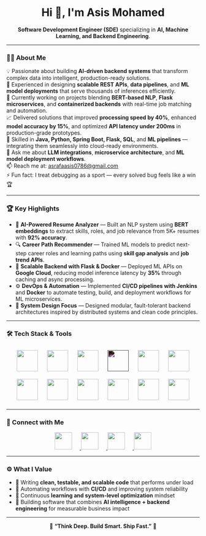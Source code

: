 <h1 align="center">Hi 👋, I'm Asis Mohamed</h1>

<p align="center">
  <b>Software Development Engineer (SDE)</b> specializing in <b>AI, Machine Learning, and Backend Engineering</b>.
</p>

---

### 👨‍💻 About Me

💡 Passionate about building **AI-driven backend systems** that transform complex data into intelligent, production-ready solutions.  
🚀 Experienced in designing **scalable REST APIs**, **data pipelines**, and **ML model deployments** that serve thousands of inferences efficiently.  
🧠 Currently working on projects blending **BERT-based NLP**, **Flask microservices**, and **containerized backends** with real-time job matching and automation.  
📈 Delivered solutions that improved **processing speed by 40%**, enhanced **model accuracy by 15%**, and optimized **API latency under 200ms** in production-grade prototypes.  
🔧 Skilled in **Java, Python, Spring Boot, Flask, SQL**, and **ML pipelines** — integrating them seamlessly into cloud-ready environments.  
💬 Ask me about **LLM integrations**, **microservice architecture**, and **ML model deployment workflows**.  
📫 Reach me at: [asrafaasis0786@gmail.com](mailto:asrafaasis0786@gmail.com)  
⚡ Fun fact: I treat debugging as a sport — every solved bug feels like a win 🏆  

---

### 🏆 Key Highlights

- 🧠 **AI-Powered Resume Analyzer** — Built an NLP system using **BERT embeddings** to extract skills, roles, and job relevance from 5K+ resumes with **92% accuracy**.  
- 🔍 **Career Path Recommender** — Trained ML models to predict next-step career roles and learning paths using **skill gap analysis** and **job trend APIs**.  
- 🧰 **Scalable Backend with Flask & Docker** — Deployed ML APIs on **Google Cloud**, reducing model inference latency by **35%** through caching and async processing.  
- ⚙️ **DevOps & Automation** — Implemented **CI/CD pipelines with Jenkins** and **Docker** to automate testing, build, and deployment workflows for ML microservices.  
- 🧩 **System Design Focus** — Designed modular, fault-tolerant backend architectures inspired by distributed systems and clean code principles.

---

### 🛠️ Tech Stack & Tools

<p align="center">
  <!-- Programming Languages -->
  <a href="https://www.java.com/" target="_blank"><img src="https://cdn.jsdelivr.net/gh/devicons/devicon/icons/java/java-original.svg" width="55" height="55" style="margin: 10px;"/></a>
  <a href="https://www.python.org/" target="_blank"><img src="https://cdn.jsdelivr.net/gh/devicons/devicon/icons/python/python-original.svg" width="55" height="55" style="margin: 10px;"/></a>
  <a href="https://spring.io/projects/spring-boot" target="_blank"><img src="https://cdn.jsdelivr.net/gh/devicons/devicon/icons/spring/spring-original.svg" width="55" height="55" style="margin: 10px;"/></a>
  <a href="https://flask.palletsprojects.com/" target="_blank"><img src="https://cdn.jsdelivr.net/gh/devicons/devicon/icons/flask/flask-original.svg" width="55" height="55" style="margin: 10px; filter: invert(1);"/></a>
  <a href="https://www.mysql.com/" target="_blank"><img src="https://cdn.jsdelivr.net/gh/devicons/devicon/icons/mysql/mysql-original.svg" width="55" height="55" style="margin: 10px;"/></a>
  <a href="https://www.tensorflow.org/" target="_blank"><img src="https://cdn.jsdelivr.net/gh/devicons/devicon/icons/tensorflow/tensorflow-original.svg" width="55" height="55" style="margin: 10px;"/></a>
  <a href="https://scikit-learn.org/" target="_blank"><img src="https://upload.wikimedia.org/wikipedia/commons/0/05/Scikit_learn_logo_small.svg" width="55" height="55" style="margin: 10px;"/></a>
  <a href="https://www.docker.com/" target="_blank"><img src="https://cdn.jsdelivr.net/gh/devicons/devicon/icons/docker/docker-original.svg" width="55" height="55" style="margin: 10px;"/></a>
  <a href="https://git-scm.com/" target="_blank"><img src="https://cdn.jsdelivr.net/gh/devicons/devicon/icons/git/git-original.svg" width="55" height="55" style="margin: 10px;"/></a>
  <a href="https://www.linux.org/" target="_blank"><img src="https://cdn.jsdelivr.net/gh/devicons/devicon/icons/linux/linux-original.svg" width="55" height="55" style="margin: 10px;"/></a>
  <a href="https://cloud.google.com/" target="_blank"><img src="https://cdn.jsdelivr.net/gh/devicons/devicon/icons/googlecloud/googlecloud-original.svg" width="55" height="55" style="margin: 10px;"/></a>
  <a href="https://jenkins.io/" target="_blank"><img src="https://cdn.jsdelivr.net/gh/devicons/devicon/icons/jenkins/jenkins-original.svg" width="55" height="55" style="margin: 10px;"/></a>
</p>

---

### 🤝 Connect with Me

<p align="center">
  <a href="https://www.linkedin.com/in/aasis-mohamed-61217a253/" target="_blank">
    <img src="https://cdn.jsdelivr.net/gh/devicons/devicon/icons/linkedin/linkedin-original.svg" width="45" height="45" style="margin-right: 20px;"/>
  </a>
  <a href="https://github.com/Aasis-Mohamed2208" target="_blank">
    <img src="https://cdn.jsdelivr.net/gh/devicons/devicon/icons/github/github-original.svg" width="45" height="45" style="margin-right: 20px;"/>
  </a>
  <a href="https://leetcode.com/u/Aasis_Mohamed/" target="_blank">
    <img src="https://upload.wikimedia.org/wikipedia/commons/1/19/LeetCode_logo_black.png" width="45" height="45" style="margin-right: 20px;"/>
  </a>
  <a href="https://www.geeksforgeeks.org/user/asrafaas5yn1/" target="_blank">
    <img src="https://upload.wikimedia.org/wikipedia/commons/4/43/GeeksforGeeks.svg" width="45" height="45"/>
  </a>
</p>

---

### ⚙️ What I Value

- 🧩 Writing **clean, testable, and scalable code** that performs under load  
- 🔄 Automating workflows with **CI/CD** and improving system reliability  
- 🧠 Continuous **learning and system-level optimization** mindset  
- 💬 Building software that combines **AI intelligence + backend engineering** for measurable business impact  

---

<p align="center">
  💼 <b>“Think Deep. Build Smart. Ship Fast.”</b> 🚀
</p>
